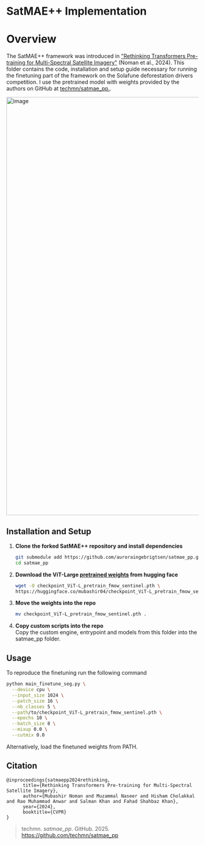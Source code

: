 # SatMAE++ Implementation

# Overview

The SatMAE++ framework was introduced in ["Rethinking Transformers Pre-training for Multi-Spectral Satellite Imagery"](https://arxiv.org/abs/2403.05419) (Noman et al., 2024). This folder contains the code, installation and setup guide necessary for running the finetuning part of the framework on the Solafune deforestation drivers competition. I use the pretrained model with weights provided by the authors on GitHub at [techmn/satmae_pp.](https://github.com/techmn/satmae_pp).

<img width="1096" alt="image" src="images/overall_architecture.png">

## Installation and Setup

1. **Clone the forked SatMAE++ repository and install dependencies**

   ```bash
   git submodule add https://github.com/auroraingebrigtsen/satmae_pp.git satmae_pp
   cd satmae_pp
    ```

2. **Download the ViT-Large [pretrained weights](https://huggingface.co/mubashir04/checkpoint_ViT-L_pretrain_fmow_sentinel) from hugging face**
    ```bash
    wget -O checkpoint_ViT-L_pretrain_fmow_sentinel.pth \
    https://huggingface.co/mubashir04/checkpoint_ViT-L_pretrain_fmow_sentinel/resolve/main/pytorch_model.bin
    ```

3. **Move the weights into the repo**
    ```bash
    mv checkpoint_ViT-L_pretrain_fmow_sentinel.pth .
    ```

4. **Copy custom scripts into the repo**<br>
    Copy the custom engine, entrypoint and models from this folder into the satmae_pp folder.


## Usage
To reproduce the finetuning run the following command

```bash
python main_finetune_seg.py \
  --device cpu \
  --input_size 1024 \
  --patch_size 16 \
  --nb_classes 5 \
  --path/to/checkpoint_ViT-L_pretrain_fmow_sentinel.pth \
  --epochs 10 \
  --batch_size 8 \
  --mixup 0.0 \
  --cutmix 0.0
```

Alternatively, load the finetuned weights from PATH.

## Citation

```
@inproceedings{satmaepp2024rethinking,
      title={Rethinking Transformers Pre-training for Multi-Spectral Satellite Imagery}, 
      author={Mubashir Noman and Muzammal Naseer and Hisham Cholakkal and Rao Muhammad Anwar and Salman Khan and Fahad Shahbaz Khan},
      year={2024},
      booktitle={CVPR}
}
```

> techmn. _satmae_pp_. GitHub. 2025. https://github.com/techmn/satmae_pp
